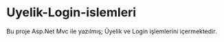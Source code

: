# Uyelik-Login-islemleri
Bu proje Asp.Net Mvc ile yazılmış; Üyelik ve  Login işlemlerini içermektedir.
